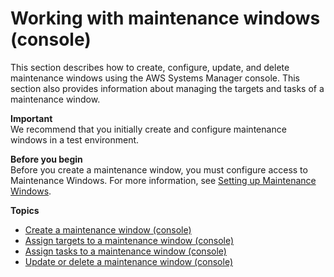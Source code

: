 # Working with maintenance windows \(console\)<a name="sysman-maintenance-working"></a>

This section describes how to create, configure, update, and delete maintenance windows using the AWS Systems Manager console\. This section also provides information about managing the targets and tasks of a maintenance window\.

**Important**  
We recommend that you initially create and configure maintenance windows in a test environment\. 

**Before you begin**  
Before you create a maintenance window, you must configure access to Maintenance Windows\. For more information, see [Setting up Maintenance Windows](sysman-maintenance-permissions.md)\.

**Topics**
+ [Create a maintenance window \(console\)](sysman-maintenance-create-mw.md)
+ [Assign targets to a maintenance window \(console\)](sysman-maintenance-assign-targets.md)
+ [Assign tasks to a maintenance window \(console\)](sysman-maintenance-assign-tasks.md)
+ [Update or delete a maintenance window \(console\)](sysman-maintenance-update.md)